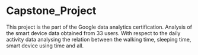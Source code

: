 # Capstone_Project
This project is the part of the Google data analytics certification. Analysis of the smart device data obtained from 33 users. With respect to the daily activity data analysing the relation between the walking time, sleeping time, smart device using time and all.
